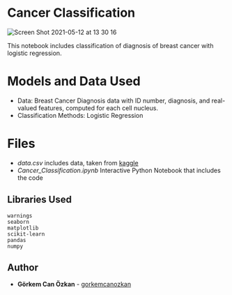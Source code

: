# Cancer Classification

![Screen Shot 2021-05-12 at 13 30 16](https://user-images.githubusercontent.com/71969715/117960908-2e30a080-b326-11eb-92e5-62c870669aac.png)

This notebook includes classification of diagnosis of breast cancer with logistic regression.

# Models and Data Used
-   Data: Breast Cancer Diagnosis data with ID number, diagnosis, and real-valued features, computed for each cell nucleus.
-   Classification Methods: Logistic Regression

# Files

- *data.csv* includes data, taken from [kaggle](https://www.kaggle.com/uciml/breast-cancer-wisconsin-data)
- *Cancer_Classification.ipynb* Interactive Python Notebook that includes the code

## Libraries Used

    warnings
    seaborn
    matplotlib
    scikit-learn
    pandas
    numpy


## Author

-   **Görkem Can Özkan**  - [gorkemcanozkan](https://github.com/gorkemcanozkan)
